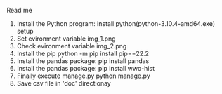 Read me

1. Install the Python program:
    install python(python-3.10.4-amd64.exe) setup
2. Set evironment variable
    img_1.png
3. Check evironment variable
    img_2.png
4. Install the pip
    python -m pip install pip==22.2
5. Install the pandas package:
    pip install pandas
6. Install the pandas package:
    pip install wwo-hist
7. Finally execute manage.py
    python manage.py
8. Save csv file in 'doc' directionay

